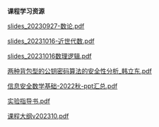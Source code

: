 <!-- tabs:start -->
**课程学习资源**

[slides_20230927-数论.pdf](https://raw.gitmirror.com/HIT-OpenCS/CS_Courses/main/公共课程/信息安全数学基础/课程学习资源/slides_20230927-数论.pdf)

[slides_20231016-近世代数.pdf](https://raw.gitmirror.com/HIT-OpenCS/CS_Courses/main/公共课程/信息安全数学基础/课程学习资源/slides_20231016-近世代数.pdf)

[slides_20231016数理逻辑.pdf](https://raw.gitmirror.com/HIT-OpenCS/CS_Courses/main/公共课程/信息安全数学基础/课程学习资源/slides_20231016数理逻辑.pdf)

[两种背包型的公钥密码算法的安全性分析_韩立东.pdf](https://raw.gitmirror.com/HIT-OpenCS/CS_Courses/main/公共课程/信息安全数学基础/课程学习资源/两种背包型的公钥密码算法的安全性分析_韩立东.pdf)

[信息安全数学基础-2022秋-ppt汇总.pdf](https://raw.gitmirror.com/HIT-OpenCS/CS_Courses/main/公共课程/信息安全数学基础/课程学习资源/信息安全数学基础-2022秋-ppt汇总.pdf)

[实验指导书.pdf](https://raw.gitmirror.com/HIT-OpenCS/CS_Courses/main/公共课程/信息安全数学基础/课程学习资源/实验指导书.pdf)

[课程大纲v202310.pdf](https://raw.gitmirror.com/HIT-OpenCS/CS_Courses/main/公共课程/信息安全数学基础/课程学习资源/课程大纲v202310.pdf)

<!-- tabs:end -->